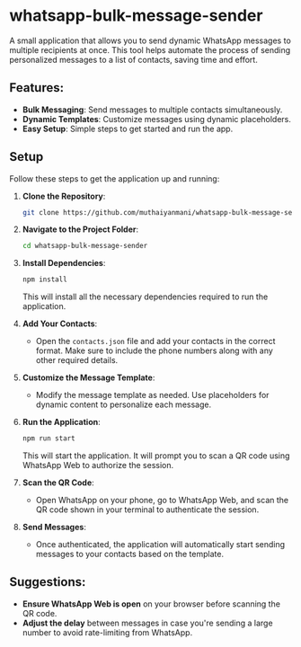# whatsapp-bulk-message-sender

A small application that allows you to send dynamic WhatsApp messages to multiple recipients at once. This tool helps automate the process of sending personalized messages to a list of contacts, saving time and effort.
## Features:
- **Bulk Messaging**: Send messages to multiple contacts simultaneously.
- **Dynamic Templates**: Customize messages using dynamic placeholders.
- **Easy Setup**: Simple steps to get started and run the app.

## Setup

Follow these steps to get the application up and running:

1. **Clone the Repository**:
    ```bash
    git clone https://github.com/muthaiyanmani/whatsapp-bulk-message-sender.git
    ```

2. **Navigate to the Project Folder**:
    ```bash
    cd whatsapp-bulk-message-sender
    ```

3. **Install Dependencies**:
    ```bash
    npm install
    ```
   This will install all the necessary dependencies required to run the application.

4. **Add Your Contacts**:
    - Open the `contacts.json` file and add your contacts in the correct format. Make sure to include the phone numbers along with any other required details.

5. **Customize the Message Template**:
    - Modify the message template as needed. Use placeholders for dynamic content to personalize each message.

6. **Run the Application**:
    ```bash
    npm run start
    ```
   This will start the application. It will prompt you to scan a QR code using WhatsApp Web to authorize the session.

7. **Scan the QR Code**:
    - Open WhatsApp on your phone, go to WhatsApp Web, and scan the QR code shown in your terminal to authenticate the session.

8. **Send Messages**:
    - Once authenticated, the application will automatically start sending messages to your contacts based on the template.

## Suggestions:
- **Ensure WhatsApp Web is open** on your browser before scanning the QR code.
- **Adjust the delay** between messages in case you're sending a large number to avoid rate-limiting from WhatsApp.